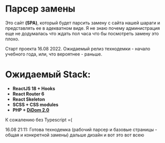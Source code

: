 # Парсер замены

Это сайт **(SPA)**, который будет парсить замену с сайта нашей шараги и представлять ее в адекватном виде.
Я не знаю почему администрация еще не додумалась что ждать пол часа что бы посмотреть замену это плохо.

Старт проекта 16.08 2022.
Ожидаемый релиз технодемки - начало учебного года, или, что вероятнее - раньше.

# Ожидаемый Stack:

- **ReactJS 18 + Hooks**
- **React Router 6**
- **React Skeleton**
- **SCSS + CSS modules**
- **PHP + [DiDom 2.0](https://github.com/Imangazaliev/DiDOM)**

К сожалению без Typescript =(

16.08 21:11: Готова технодемка (рабочий парсер и базовые страницы - общая и конкретной замены)
дальше дизайн и вот это вот всею
